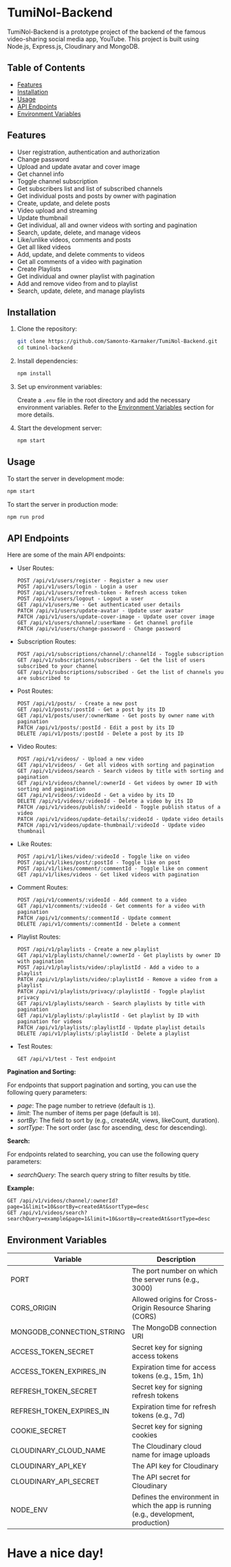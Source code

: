 # TumiNol-Backend

TumiNol-Backend is a prototype project of the backend of the famous video-sharing social media app, YouTube. This project is built using Node.js, Express.js, Cloudinary and MongoDB.

## Table of Contents

- [Features](#features)
- [Installation](#installation)
- [Usage](#usage)
- [API Endpoints](#api-endpoints)
- [Environment Variables](#environment-variables)

## Features
- User registration, authentication and authorization
- Change password
- Upload and update avatar and cover image
- Get channel info
- Toggle channel subscription
- Get subscribers list and list of subscribed channels
- Get individual posts and posts by owner with pagination
- Create, update, and delete posts
- Video upload and streaming
- Update thumbnail
- Get individual, all and owner videos with sorting and pagination
- Search, update, delete, and manage videos
- Like/unlike videos, comments and posts
- Get all liked videos
- Add, update, and delete comments to videos
- Get all comments of a video with pagination
- Create Playlists
- Get individual and owner playlist with pagination
- Add and remove video from and to playlist
- Search, update, delete, and manage playlists

## Installation

1. Clone the repository:

    ```sh
    git clone https://github.com/Samonto-Karmaker/TumiNol-Backend.git
    cd tuminol-backend
    ```

2. Install dependencies:

    ```sh
    npm install
    ```

3. Set up environment variables:

    Create a `.env` file in the root directory and add the necessary environment variables. Refer to the [Environment Variables](#environment-variables) section for more details.

4. Start the development server:

    ```sh
    npm start
    ```

## Usage

To start the server in development mode:

```sh
npm start
```

To start the server in production mode:
```sh
npm run prod
```

## API Endpoints
Here are some of the main API endpoints:

- User Routes:

    ```http
    POST /api/v1/users/register - Register a new user
    POST /api/v1/users/login - Login a user
    POST /api/v1/users/refresh-token - Refresh access token
    POST /api/v1/users/logout - Logout a user
    GET /api/v1/users/me - Get authenticated user details
    PATCH /api/v1/users/update-avatar - Update user avatar
    PATCH /api/v1/users/update-cover-image - Update user cover image
    GET /api/v1/users/channel/:userName - Get channel profile
    PATCH /api/v1/users/change-password - Change password
    ```

- Subscription Routes:

    ```http
    POST /api/v1/subscriptions/channel/:channelId - Toggle subscription
    GET /api/v1/subscriptions/subscribers - Get the list of users subscribed to your channel
    GET /api/v1/subscriptions/subscribed - Get the list of channels you are subscribed to
    ```

- Post Routes:

    ```http
    POST /api/v1/posts/ - Create a new post
    GET /api/v1/posts/:postId - Get a post by its ID
    GET /api/v1/posts/user/:ownerName - Get posts by owner name with pagination
    PATCH /api/v1/posts/:postId - Edit a post by its ID
    DELETE /api/v1/posts/:postId - Delete a post by its ID
    ```

- Video Routes:

    ```http
    POST /api/v1/videos/ - Upload a new video
    GET /api/v1/videos/ - Get all videos with sorting and pagination
    GET /api/v1/videos/search - Search videos by title with sorting and pagination
    GET /api/v1/videos/channel/:ownerId - Get videos by owner ID with sorting and pagination
    GET /api/v1/videos/:videoId - Get a video by its ID
    DELETE /api/v1/videos/:videoId - Delete a video by its ID
    PATCH /api/v1/videos/publish/:videoId - Toggle publish status of a video
    PATCH /api/v1/videos/update-details/:videoId - Update video details
    PATCH /api/v1/videos/update-thumbnail/:videoId - Update video thumbnail
    ```

- Like Routes:
    ```http
    POST /api/v1/likes/video/:videoId - Toggle like on video
    POST /api/v1/likes/post/:postId - Toggle like on post
    POST /api/v1/likes/comment/:commentId - Toggle like on comment
    GET /api/v1/likes/videos - Get liked videos with pagination
    ```

- Comment Routes:
    ```http
    POST /api/v1/comments/:videoId - Add comment to a video
    GET /api/v1/comments/:videoId - Get comments for a video with pagination
    PATCH /api/v1/comments/:commentId - Update comment
    DELETE /api/v1/comments/:commentId - Delete a comment
    ```

- Playlist Routes:
    ```http
    POST /api/v1/playlists - Create a new playlist
    GET /api/v1/playlists/channel/:ownerId - Get playlists by owner ID with pagination
    POST /api/v1/playlists/video/:playlistId - Add a video to a playlist
    PATCH /api/v1/playlists/video/:playlistId - Remove a video from a playlist
    PATCH /api/v1/playlists/privacy/:playlistId - Toggle playlist privacy
    GET /api/v1/playlists/search - Search playlists by title with pagination
    GET /api/v1/playlists/:playlistId - Get playlist by ID with pagination for videos
    PATCH /api/v1/playlists/:playlistId - Update playlist details
    DELETE /api/v1/playlists/:playlistId - Delete a playlist
    ```

- Test Routes:

    ```http
    GET /api/v1/test - Test endpoint
    ```

**Pagination and Sorting:**

For endpoints that support pagination and sorting, you can use the following query parameters:

- _page_: The page number to retrieve (default is `1`).
- _limit_: The number of items per page (default is `10`).
- _sortBy_: The field to sort by (e.g., createdAt, views, likeCount, duration).
- _sortType_: The sort order (asc for ascending, desc for descending).

**Search:**

For endpoints related to searching, you can use the following query parameters:

- _searchQuery_: The search query string to filter results by title.

**Example:**

```http
GET /api/v1/videos/channel/:ownerId?page=1&limit=10&sortBy=createdAt&sortType=desc
GET /api/v1/videos/search?searchQuery=example&page=1&limit=10&sortBy=createdAt&sortType=desc
```


## Environment Variables

<table>
    <thead>
        <tr>
            <th>Variable</th>
            <th>Description</th>
        </tr>
    </thead>
    <tbody>
        <tr>
            <td>PORT</td>
            <td>The port number on which the server runs (e.g., 3000)</td>
        </tr>
        <tr>
            <td>CORS_ORIGIN</td>
            <td>Allowed origins for Cross-Origin Resource Sharing (CORS)</td>
        </tr>
        <tr>
            <td>MONGODB_CONNECTION_STRING</td>
            <td>The MongoDB connection URI</td>
        </tr>
        <tr>
            <td>ACCESS_TOKEN_SECRET</td>
            <td>Secret key for signing access tokens</td>
        </tr>
        <tr>
            <td>ACCESS_TOKEN_EXPIRES_IN</td>
            <td>Expiration time for access tokens (e.g., 15m, 1h)</td>
        </tr>
        <tr>
            <td>REFRESH_TOKEN_SECRET</td>
            <td>Secret key for signing refresh tokens</td>
        </tr>
        <tr>
            <td>REFRESH_TOKEN_EXPIRES_IN</td>
            <td>Expiration time for refresh tokens (e.g., 7d)</td>
        </tr>
        <tr>
            <td>COOKIE_SECRET</td>
            <td>Secret key for signing cookies</td>
        </tr>
        <tr>
            <td>CLOUDINARY_CLOUD_NAME</td>
            <td>The Cloudinary cloud name for image uploads</td>
        </tr>
        <tr>
            <td>CLOUDINARY_API_KEY</td>
            <td>The API key for Cloudinary</td>
        </tr>
        <tr>
            <td>CLOUDINARY_API_SECRET</td>
            <td>The API secret for Cloudinary</td>
        </tr>
        <tr>
            <td>NODE_ENV</td>
            <td>Defines the environment in which the app is running (e.g., development, production)</td>
        </tr>
    </tbody>
</table>

# Have a nice day!
